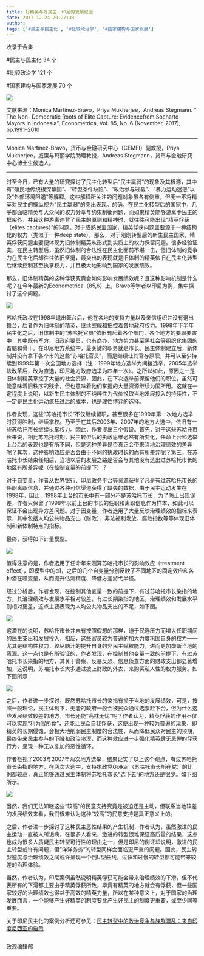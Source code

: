 ```yaml
---
title: 好精英与好民主，印尼的发展经验
date: 2017-12-24 20:27:33
author: 
tags: ['#民主与民主化', '#比较政治学', '#国家建构与国家发展']
---
```



收录于合集

#民主与民主化 34 个

#比较政治学 121 个

#国家建构与国家发展 70 个

<img src='/images/609/2.png' width='auto' />

文献来源：Monica Martinez-Bravo，Priya Mukherjee，Andreas Stegmann. " The Non-
Democratic Roots of Elite Capture: Evidencefrom Soeharto Mayors in Indonesia",
Econometrica, Vol. 85, No. 6 (November, 2017), pp.1991–2010

* * *

Monica Martinez-Bravo，货币与金融研究中心（CEMFI）副教授，Priya Mukherjee，威廉与玛丽学院助理教授，Andreas
Stegmann，货币与金融研究中心博士生候选人。

* * *

  

时至今日，已有大量的研究探讨了民主化转型后“民主羸弱”的现象及其根源，其中有“殖民地传统根深蒂固”、“转型条件缺陷”、“政治参与过载”、“暴力运动迷恋”以及“外部环境阻遏”等解释。这些解释所关注的问题对象虽各有侧重，但无一不将精英对民主的操纵视为“民主羸弱”的突出表现。的确，在民主化转型后的国家中，几乎都面临精英与大众间的权力分享与约束制衡问题，而如果精英能够游离于民主的框架外，并且这种游离违背了民主的原则和精神时，就往往可能出现“精英俘获（elites
captures）”的问题。对于成熟民主国家，精英俘获问题主要源于一种结构化的权力（类似于一种deep
state），那么，对于刚刚转型后的新生民主国家，精英俘获问题主要便体现为旧体制精英从形式到实质上的权力保留问题。很多经验证实，在民主转型后，虽然旧体制的合法性在民主化面前不堪一击，但旧体制的竞争力在民主化后却往往依旧坚挺，最突出的表现就是旧体制的精英依旧在民主化转型后继续控制甚至执掌权力，并且极大地影响到国家的发展绩效。

那么，旧体制精英的这种俘获究竟会如何影响发展绩效呢？且这种影响机制是什么呢？在今年最新的Econometrica（85,6）上，Bravo等学者以印尼为例，集中探讨了这个问题。

  

![](/images/609/3.jpeg)

  

苏哈托政权在1998年退出舞台后，他在各地的支持力量以及亲信组织并没有退出舞台，后者作为旧体制的精英，继续觊觎和把控着各地政府权力。1998年下半年民主化之后，旧体制中的“苏哈托官员”依旧充斥着各个部门、各个地方的要职要害中，其中既有军方、旧政府要员，也有商办、地方势力甚至黑社会等组织化集团的首脑和骨干。在印尼地方系统中，最关键的职务就是市长。民主体制建立后，新体制并没有拿下各个市的这些“苏哈托官员”，而是继续让其官存原职，并可以至少持续到1999年第一次全国地方选择（注：1999年地方选举为间接选举，2005年选举法改革后，改为直选，印尼地方政府选举为四年一次）。之所以如此，原因之一是旧体制精英掌控了大量的社会资源，因此，在下次选举前保留他们的职位，虽然可能意味着旧秩序的残余，但也意味着他们掌握的大量资源继续为国所用。这就在一定程度上说明，以新生民主体制的不纯粹性为代价换取当地发展投入的持续性，不一定是民主化运动疯狂过后的成本，也是理性博弈的选择。

作者发现，这些“苏哈托市长”不仅继续留职，甚至很多在1999年第一次地方选举时获得胜利，继续掌权。乃至于在其后2003年、2007年的地方大选中，依旧有一些苏哈托市长继续执掌权力。因此，作者提出三个假设。首先，对于这些苏哈托市长来说，相比苏哈托时期，民主转型后的执政思维必然有所变化，任命上台和选举上台后的表现也是有所不同，但是这种差异是否真正会带来当地治理绩效的差异呢？其次，这种影响效应是否会由于不同的执政时长的而有所差异呢？第三，在苏哈托市长结束任期后，当地以后的发展之路是否会与其他没有选出过苏哈托市长的地区有所差异呢（在控制变量的前提下）？

对于自变量，作者从世界银行、印尼政务平台等资源获得了凡是有过苏哈托市长的任职离职信息，并通过各种可信渠道获得了缺失的数据，由于民主运动发生在1998年，因此，1998年上台的市长中有一部分不是苏哈托市长，为了防止出现误差，作者只保留了1998年以前上台的市长的任职和离职信息作为样本，如此可以保证不会出现异方差问题。对于因变量，作者选用了大量反映治理绩效的指标来表示，其中包括人均公共物品支出（财政）、非法福利发放、腐败指数等等体现旧体制和新体制特点的指标。

最终，获得如下计量模型。

![](/images/609/4.png)

值得注意的是，作者选用了任命年来测算苏哈托市长的影响效应（treatment
effect），即模型中的α1，之后的几个自变量分别反映了不同地区的固定效应和各种潜在哑变量，从而提升估测精度、降低方差游弋半径。

经过分析后，作者发现，在控制其他变量一致的前提下，有过苏哈托市长染指的地方，其治理绩效与发展水平相对较差，有过长期染指的地区，治理绩效和发展水平则相对更差，这点主要表现为人均公共物品支出的不足，如下图。

![](/images/609/5.png)

这潜在的说明，苏哈托市长并未有按照假想的那样，迫于民选压力而增大任职期间的民生支出和发展投入，相反，这些官员较为普遍的加大力度巩固自身的权力——尤其是结构性权力，绞尽脑汁的提升自身的非民主赋权能力，进而更加垄断当地的资源。这一点也是有所验证的，作者发现，在控制其他变量一致的前提下，有过苏哈托市长染指的地方，其关于警察、反暴反恐、信息侦查方面的财政支出都显著增加，这说明，苏哈托市长大多通过披上财政的外衣，来购买私人性的权力服务。如下图所示：

![](/images/609/6.png)

之后，作者进一步探讨，既然苏哈托市长的染指有损于当地的发展绩效，可是，按照一般理论，民主体制下，无能的政府一般会被民众通过选票赶下台，但为什么这些发展绩效较差的地方，市长还能“高枕无忧”呢？作者认为，精英俘获的作用不仅可以实现“利为官所食”，还能让民众自我俘获，这便出现一种较为普遍的现象，即精英的长期侵蚀，会极大地削弱民主制度的合法性，从而降低民众对民主的预期，最终带来民主参与的下降和政治冷漠，而这种效应进一步强化精英肆无忌惮的俘获行为，呈现一种无以复加的恶性循环。

作者检视了2003与2007年两次地方选举，结果证实了以上这个观点，有过苏哈托市长染指的地方，在两次大选中，支持执政党Golkar（苏哈托市长所在党）的比例都较高，真正能够通过民主体制将苏哈托市长“选下去”的地方还是很少。如下图所示。

![](/images/609/7.png)

当然，我们无法知晓这些“较高”的民意支持究竟是被迫还是主动，但联系当地较差的发展绩效来看，我们很难认为这种“较高”的民意支持是真正意义上的。

之后，作者进一步探讨了这种民主恶性结果的产生机制，作者认为，虽然激进的民主运动一直被人所诟病，在很多人看来，激进的转型很难保证高质量的结果，这点也成为很多人质疑民主转型可行性的理由之一，但是印尼的例证却说明，激进的民主转型或许有问题，但“洋洋务务”的转型同样会面临更严重的问题。因此，民主转型速度与治理绩效之间或许呈现一个倒U型曲线，过快和过慢的转型都可能带来较差的治理体验。

当然，作者认为，印尼案例虽然说明精英俘获可能会带来治理绩效的下滑，但不代表所有的下滑都主要由于精英俘获所致，毕竟有精英的地方就会有俘获，但一些国家较好的治理绩效也得益于高效的精英力量，所以在某种意义上，对于国家的治理发展而言，一个能够产生好精英的制度要比产生好民主的制度更重要，或至少同等重要。

关于印尼民主化的案例分析还可参见：[民主转型中的政治竞争与族群骚乱：来自印度尼西亚的启示](http://mp.weixin.qq.com/s?__biz=MzI5ODY0MTQ1OA==&mid=2247483853&idx=1&sn=8b9954c203fb19d7245014728e012393&chksm=eca3f090dbd479863b83d34d29f2b2bfe46b5bac61f5ee0a63ff5182c494b27a1d8f59d134ba&scene=21#wechat_redirect)

![]()

政观编辑部

